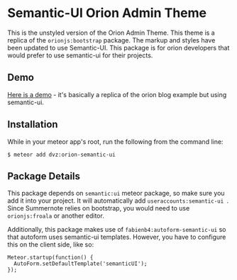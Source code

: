# Semantic-UI Orion Admin Theme

This is the unstyled version of the Orion Admin Theme. This theme is a replica of the ```orionjs:bootstrap``` package. The markup and styles have been updated to use Semantic-UI. This package is for orion developers that would prefer to use semantic-ui for their projects.

## Demo

[Here is a demo](http://orion-semantic-ui.meteor.com/) - it's basically a replica of the orion blog example but using semantic-ui.

## Installation

While in your meteor app's root, run the following from the command line:

```
$ meteor add dvz:orion-semantic-ui
```

## Package Details

This package depends on ```semantic:ui``` meteor package, so make sure you add it into your project. It will automatically add ```useraccounts:semantic-ui ```. Since Summernote relies on bootstrap, you would need to use ```orionjs:froala``` or another editor.

Additionally, this package makes use of ```fabienb4:autoform-semantic-ui``` so that autoform uses semantic-ui templates. However, you have to configure this on the client side, like so:

```
Meteor.startup(function() {
  AutoForm.setDefaultTemplate('semanticUI');
});
```
